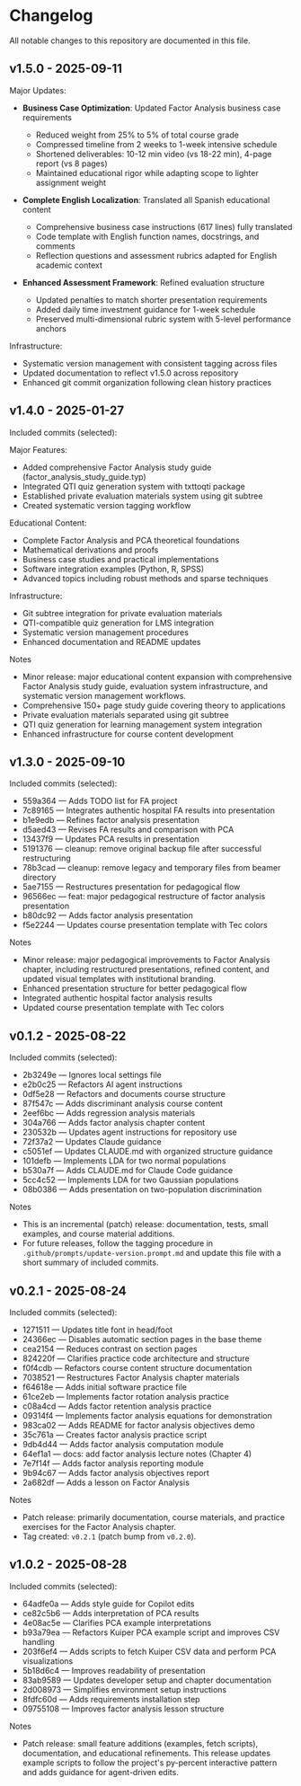 # Changelog

All notable changes to this repository are documented in this file.

## v1.5.0 - 2025-09-11

Major Updates:

- **Business Case Optimization**: Updated Factor Analysis business case requirements
  - Reduced weight from 25% to 5% of total course grade
  - Compressed timeline from 2 weeks to 1-week intensive schedule
  - Shortened deliverables: 10-12 min video (vs 18-22 min), 4-page report (vs 8 pages)
  - Maintained educational rigor while adapting scope to lighter assignment weight

- **Complete English Localization**: Translated all Spanish educational content
  - Comprehensive business case instructions (617 lines) fully translated
  - Code template with English function names, docstrings, and comments
  - Reflection questions and assessment rubrics adapted for English academic context

- **Enhanced Assessment Framework**: Refined evaluation structure
  - Updated penalties to match shorter presentation requirements
  - Added daily time investment guidance for 1-week schedule
  - Preserved multi-dimensional rubric system with 5-level performance anchors

Infrastructure:

- Systematic version management with consistent tagging across files
- Updated documentation to reflect v1.5.0 across repository
- Enhanced git commit organization following clean history practices

## v1.4.0 - 2025-01-27

Included commits (selected):

Major Features:

- Added comprehensive Factor Analysis study guide (factor_analysis_study_guide.typ)
- Integrated QTI quiz generation system with txttoqti package
- Established private evaluation materials system using git subtree
- Created systematic version tagging workflow

Educational Content:

- Complete Factor Analysis and PCA theoretical foundations
- Mathematical derivations and proofs
- Business case studies and practical implementations
- Software integration examples (Python, R, SPSS)
- Advanced topics including robust methods and sparse techniques

Infrastructure:

- Git subtree integration for private evaluation materials
- QTI-compatible quiz generation for LMS integration
- Systematic version management procedures
- Enhanced documentation and README updates

Notes

- Minor release: major educational content expansion with comprehensive Factor Analysis study guide, evaluation system infrastructure, and systematic version management workflows.
- Comprehensive 150+ page study guide covering theory to applications
- Private evaluation materials separated using git subtree
- QTI quiz generation for learning management system integration
- Enhanced infrastructure for course content development

## v1.3.0 - 2025-09-10

Included commits (selected):

- 559a364 — Adds TODO list for FA project
- 7c89165 — Integrates authentic hospital FA results into presentation
- b1e9edb — Refines factor analysis presentation
- d5aed43 — Revises FA results and comparison with PCA
- 13437f9 — Updates PCA results in presentation
- 5191376 — cleanup: remove original backup file after successful restructuring
- 78b3cad — cleanup: remove legacy and temporary files from beamer directory
- 5ae7155 — Restructures presentation for pedagogical flow
- 96566ec — feat: major pedagogical restructure of factor analysis presentation
- b80dc92 — Adds factor analysis presentation
- f5e2244 — Updates course presentation template with Tec colors

Notes

- Minor release: major pedagogical improvements to Factor Analysis chapter, including restructured presentations, refined content, and updated visual templates with institutional branding.
- Enhanced presentation structure for better pedagogical flow
- Integrated authentic hospital factor analysis results
- Updated course presentation template with Tec colors


## v0.1.2 - 2025-08-22

Included commits (selected):

- 2b3249e — Ignores local settings file
- e2b0c25 — Refactors AI agent instructions
- 0df5e28 — Refactors and documents course structure
- 87f547c — Adds discriminant analysis course content
- 2eef6bc — Adds regression analysis materials
- 304a766 — Adds factor analysis chapter content
- 230532b — Updates agent instructions for repository use
- 72f37a2 — Updates Claude guidance
- c5051ef — Updates CLAUDE.md with organized structure guidance
- 101defb — Implements LDA for two normal populations
- b530a7f — Adds CLAUDE.md for Claude Code guidance
- 5cc4c52 — Implements LDA for two Gaussian populations
- 08b0386 — Adds presentation on two-population discrimination

Notes

- This is an incremental (patch) release: documentation, tests, small examples, and course material additions.
- For future releases, follow the tagging procedure in `.github/prompts/update-version.prompt.md` and update this file with a short summary of included commits.

## v0.2.1 - 2025-08-24

Included commits (selected):

- 1271511 — Updates title font in head/foot
- 24366ec — Disables automatic section pages in the base theme
- cea2154 — Reduces contrast on section pages
- 824220f — Clarifies practice code architecture and structure
- f0f4cdb — Refactors course content structure documentation
- 7038521 — Restructures Factor Analysis chapter materials
- f64618e — Adds initial software practice file
- 61ce2eb — Implements factor rotation analysis practice
- c08a4cd — Adds factor retention analysis practice
- 09314f4 — Implements factor analysis equations for demonstration
- 983ca02 — Adds README for factor analysis objectives demo
- 35c761a — Creates factor analysis practice script
- 9db4d44 — Adds factor analysis computation module
- 64ef1a1 — docs: add factor analysis lecture notes (Chapter 4)
- 7e7f14f — Adds factor analysis reporting module
- 9b94c67 — Adds factor analysis objectives report
- 2a682df — Adds a lesson on Factor Analysis

Notes

- Patch release: primarily documentation, course materials, and practice exercises for the Factor Analysis chapter.
- Tag created: `v0.2.1` (patch bump from `v0.2.0`).

## v1.0.2 - 2025-08-28

Included commits (selected):

- 64adfe0a — Adds style guide for Copilot edits
- ce82c5b6 — Adds interpretation of PCA results
- 4e08ac5e — Clarifies PCA example interpretations
- b93a79ea — Refactors Kuiper PCA example script and improves CSV handling
- 203f6ef4 — Adds scripts to fetch Kuiper CSV data and perform PCA visualizations
- 5b18d6c4 — Improves readability of presentation
- 83ab9589 — Updates developer setup and chapter documentation
- 2d008973 — Simplifies environment setup instructions
- 8fdfc60d — Adds requirements installation step
- 09755108 — Improves factor analysis lesson structure

Notes

- Patch release: small feature additions (examples, fetch scripts), documentation, and educational refinements. This release updates example scripts to follow the project's py-percent interactive pattern and adds guidance for agent-driven edits.
